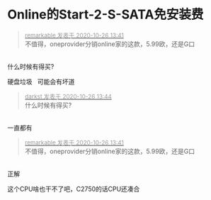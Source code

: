 # Online的Start-2-S-SATA免安装费


<div class="quote"><blockquote><font size="2"><a href="https://www.hostloc.com/forum.php?mod=redirect&amp;goto=findpost&amp;pid=9353825&amp;ptid=758563" target="_blank"><font color="#999999">remarkable 发表于 2020-10-26 13:41</font></a></font><br />
不值得，oneprovider分销online家的这款，5.99欧，还是G口</blockquote></div><br />
什么时候有得买?

硬盘垃圾&nbsp; &nbsp;可能会有坏道

<div class="quote"><blockquote><font size="2"><a href="https://www.hostloc.com/forum.php?mod=redirect&amp;goto=findpost&amp;pid=9353841&amp;ptid=758563" target="_blank"><font color="#999999">darkst 发表于 2020-10-26 13:44</font></a></font><br />
什么时候有得买?</blockquote></div><br />
一直都有

<div class="quote"><blockquote><font size="2"><a href="https://www.hostloc.com/forum.php?mod=redirect&amp;goto=findpost&amp;pid=9353825&amp;ptid=758563" target="_blank"><font color="#999999">remarkable 发表于 2020-10-26 13:41</font></a></font><br />
不值得，oneprovider分销online家的这款，5.99欧，还是G口</blockquote></div><br />
正解

这个CPU啥也干不了吧，C2750的话CPU还凑合
